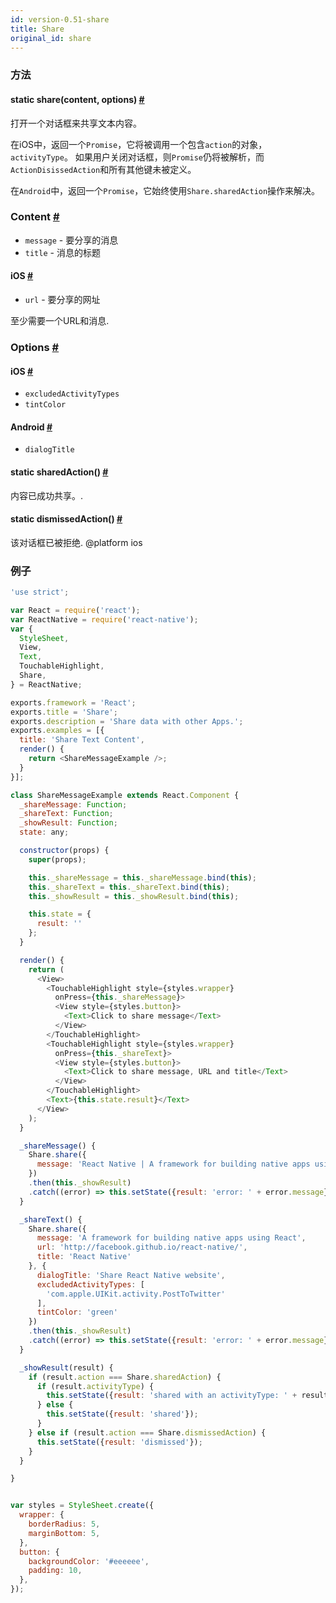 ```yaml
---
id: version-0.51-share
title: Share
original_id: share
---
```


### 方法

<div class="props">
    <div class="prop"><h4 class="methodTitle"><a class="anchor" name="share"></a><span class="methodType">static </span>share<span
            class="methodType">(content, options)</span> <a class="hash-link" href="#share">#</a></h4>
        <div><p>打开一个对话框来共享文本内容。</p>
            <p>在iOS中，返回一个<code>Promise</code>，它将被调用一个包含<code>action</code>的对象，<code>activityType</code>。 如果用户关闭对话框，则<code>Promise</code>仍将被解析，而<code>ActionDisissedAction</code>和所有其他键未被定义。</p>
            <p>在<code>Android</code>中，返回一个<code>Promise</code>，它始终使用<code>Share.sharedAction</code>操作来解决。
            </p>
            <h3><a class="anchor" name="content"></a>Content <a class="hash-link" href="#content">#</a>
            </h3>
            <ul>
                <li><code>message</code> - 要分享的消息</li>
                <li><code>title</code> - 消息的标题</li>
            </ul>
            <h4><a class="anchor" name="ios"></a>iOS <a class="hash-link" href="#ios">#</a></h4>
            <ul>
                <li><code>url</code> - 要分享的网址</li>
            </ul>
            <p>至少需要一个URL和消息.</p>
            <h3><a class="anchor" name="options"></a>Options <a class="hash-link" href="#options">#</a>
            </h3><h4><a class="anchor" name="ios"></a>iOS <a class="hash-link" href="#ios">#</a></h4>
            <ul>
                <li><code>excludedActivityTypes</code></li>
                <li><code>tintColor</code></li>
            </ul>
            <h4><a class="anchor" name="android"></a>Android <a class="hash-link" href="#android">#</a>
            </h4>
            <ul>
                <li><code>dialogTitle</code></li>
            </ul>
        </div>
    </div>
    <div class="prop"><h4 class="methodTitle"><a class="anchor" name="sharedaction"></a><span
            class="methodType">static </span>sharedAction<span class="methodType">()</span> <a class="hash-link"
                                                                                                href="#sharedaction">#</a>
    </h4>
        <div><p>内容已成功共享。.</p></div>
    </div>
    <div class="prop"><h4 class="methodTitle"><a class="anchor" name="dismissedaction"></a><span class="methodType">static </span>dismissedAction<span
            class="methodType">()</span> <a class="hash-link" href="#dismissedaction">#</a></h4>
        <div><p>该对话框已被拒绝.
            @platform ios</p></div>
    </div>
</div>


### 例子

```javascript
'use strict';

var React = require('react');
var ReactNative = require('react-native');
var {
  StyleSheet,
  View,
  Text,
  TouchableHighlight,
  Share,
} = ReactNative;

exports.framework = 'React';
exports.title = 'Share';
exports.description = 'Share data with other Apps.';
exports.examples = [{
  title: 'Share Text Content',
  render() {
    return <ShareMessageExample />;
  }
}];

class ShareMessageExample extends React.Component {
  _shareMessage: Function;
  _shareText: Function;
  _showResult: Function;
  state: any;

  constructor(props) {
    super(props);

    this._shareMessage = this._shareMessage.bind(this);
    this._shareText = this._shareText.bind(this);
    this._showResult = this._showResult.bind(this);

    this.state = {
      result: ''
    };
  }

  render() {
    return (
      <View>
        <TouchableHighlight style={styles.wrapper}
          onPress={this._shareMessage}>
          <View style={styles.button}>
            <Text>Click to share message</Text>
          </View>
        </TouchableHighlight>
        <TouchableHighlight style={styles.wrapper}
          onPress={this._shareText}>
          <View style={styles.button}>
            <Text>Click to share message, URL and title</Text>
          </View>
        </TouchableHighlight>
        <Text>{this.state.result}</Text>
      </View>
    );
  }

  _shareMessage() {
    Share.share({
      message: 'React Native | A framework for building native apps using React'
    })
    .then(this._showResult)
    .catch((error) => this.setState({result: 'error: ' + error.message}));
  }

  _shareText() {
    Share.share({
      message: 'A framework for building native apps using React',
      url: 'http://facebook.github.io/react-native/',
      title: 'React Native'
    }, {
      dialogTitle: 'Share React Native website',
      excludedActivityTypes: [
        'com.apple.UIKit.activity.PostToTwitter'
      ],
      tintColor: 'green'
    })
    .then(this._showResult)
    .catch((error) => this.setState({result: 'error: ' + error.message}));
  }

  _showResult(result) {
    if (result.action === Share.sharedAction) {
      if (result.activityType) {
        this.setState({result: 'shared with an activityType: ' + result.activityType});
      } else {
        this.setState({result: 'shared'});
      }
    } else if (result.action === Share.dismissedAction) {
      this.setState({result: 'dismissed'});
    }
  }

}


var styles = StyleSheet.create({
  wrapper: {
    borderRadius: 5,
    marginBottom: 5,
  },
  button: {
    backgroundColor: '#eeeeee',
    padding: 10,
  },
});
```

